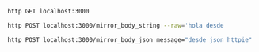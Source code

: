 ```sh
http GET localhost:3000
```

```sh
http POST localhost:3000/mirror_body_string --raw='hola desde
```

```sh
http POST localhost:3000/mirror_body_json message="desde json httpie"
```

